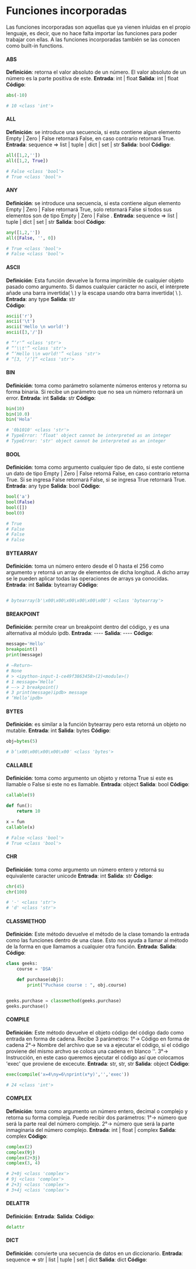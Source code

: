 # Funciones incorporadas 

Las funciones incorporadas son aquellas que ya vienen inluidas en el propio lenguaje, es decir, que no hace falta importar las funciones para poder trabajar con ellas. A las funciones incorporadas también se las conocen como built-in functions. 

#### ABS
**Definición**: retorna el valor absoluto de un número. El valor absoluto de un número es la parte positiva de este.
**Entrada**: int | float
**Salida**: int | float
**Código**:
```python
abs(-10)

# 10 <class 'int'>
```

#### ALL
**Definición**: se introduce una secuencia, si esta contiene algun elemento Empty | Zero | False retornará False, en caso contrario retornará True.
**Entrada**: sequence => list | tuple | dict | set | str
**Salida**: bool
**Código**: 
```python
all([1,2,''])
all([1,2, True])

# False <class 'bool'>
# True <class 'bool'>
```

#### ANY
**Definición**: se introduce una secuencia, si esta contiene algun elemento Empty | Zero | False retornará True, solo retornará False si todos sus elementos son de tipo Empty | Zero | False .
**Entrada**: sequence => list | tuple | dict | set | str
**Salida**: bool
**Código**: 
```python
any([1,2,''])
all([False, '', 0])

# True <class 'bool'>
# False <class 'bool'>
```

#### ASCII
**Definición**: Esta función devuelve la forma imprimible de cualquier objeto pasado como argumento. Si damos cualquier carácter no ascii, el intérprete añade una barra invertida( \ ) y la escapa usando otra barra invertida( \ ). 
**Entrada**: any type
**Salida**: str  
**Código**:
```python
ascii('r')
ascii('\t')
ascii('Hello \n world!')
ascii([3,'/'])

# “‘r'” <class 'str'>
# “‘\\t'” <class 'str'>
# “‘Hello \\n world!'” <class 'str'>
# “[3, ‘/’]” <class 'str'>
```

#### BIN
**Definición**: toma como parámetro solamente números enteros y retorna su forma binaria. Si recibe un parámetro que no sea un número retornará un error.
**Entrada**: int
**Salida**: str
**Código**:
```python
bin(10)
bin(10.0)
bin('Hola'

# '0b1010' <class 'str'>
# TypeError: 'float' object cannot be interpreted as an integer
# TypeError: 'str' object cannot be interpreted as an integer
```

#### BOOL
**Definición**: toma como argumento cualquier tipo de dato, si este contiene un dato de tipo Empty | Zero | False retorná False, en caso contrario retorna True. Si se ingresa False retornará False, si se ingresa True retornará True.
**Entrada**: any type
**Salida**: bool
**Código**:
```python
bool('a')
bool(False)
bool([])
bool(0)

# True
# False
# False
# False
```

#### BYTEARRAY
**Definición**: toma un número entero desde el 0 hasta el 256 como argumento y retorná un array de elementos de dicha longitud. A dicho array se le pueden aplicar todas las operaciones de arrays ya conocidas.
**Entrada**: int 
**Salida**: bytearray
**Código**:
```python

# bytearray(b'\x00\x00\x00\x00\x00\x00') <class 'bytearray'>
```

#### BREAKPOINT
**Definición**: permite crear un breakpoint dentro del código, y es una alternativa al módulo ipdb.
**Entrada**: ----
**Salida**: ----
**Código**:
```python
message='Hello'
breakpoint()
print(message)

# –Return–
# None
# > <ipython-input-1-ce49f3863458>(2)<module>()
# 1 message=’Hello’
# —-> 2 breakpoint()
# 3 print(message)ipdb> message
# ‘Hello’ipdb>
```

#### BYTES
**Definición**: es similar a la función bytearray pero esta retorná un objeto no mutable.
**Entrada**: int
**Salida**: bytes
**Código**:
```python
obj=bytes(5)

# b’\x00\x00\x00\x00\x00′ <class 'bytes'>
```

#### CALLABLE
**Definición**: toma como argumento un objeto y retorna True si este es llamable o False si este no es llamable.
**Entrada**: object
**Salida**: bool
**Código**:
```python
callable(9)

def fun():
    return 10

x = fun
callable(x)

# False <class 'bool'>
# True <class 'bool'>
```

#### CHR
**Definición**: toma como argumento un número entero y retorná su equivalente caracter unicode
**Entrada**: int
**Salida**: str
**Código**:
```python
chr(45)
chr(100)

# '-' <class 'str'>
# 'd' <class 'str'>
```
#### CLASSMETHOD
**Definición**: Este método devuelve el método de la clase tomando la entrada como las funciones dentro de una clase. Esto nos ayuda a llamar al método de la forma en que llamamos a cualquier otra función.
**Entrada**: 
**Salida**:
**Código**:
```python
class geeks:
	course = 'DSA'

	def purchase(obj):
		print("Puchase course : ", obj.course)


geeks.purchase = classmethod(geeks.purchase)
geeks.purchase()
```

#### COMPILE
**Definición**: Este método devuelve el objeto código del código dado como entrada en forma de cadena. Recibe 3 parámetros:
1°→ Código en forma de cadena 
2°→ Nombre del archivo que se va a ejecutar el código, si el código proviene del mismo archvo se coloca una cadena en blanco ''.
3°→ Instrucción, en este caso queremos ejecutar el código así que colocamos 'exec' que proviene de excecute.
**Entrada**: str, str, str
**Salida**: object
**Código**:
```python
exec(compile('x=4\ny=6\nprint(x*y)','','exec'))

# 24 <class 'int'>
```

#### COMPLEX
**Definición**: toma como argumento un número entero, decimal o complejo y retorna su forma compleja. Puede recibir dos parámetros:
1°→ número que será la parte real del número complejo.
2°→ número que será la parte inmaginaria del número complejo.
**Entrada**: int | float | complex
**Salida**: complex
**Código**:
```python
complex(2)
complex(9j)
complex(2+3j)
complex(3, 4)

# 2+0j <class 'complex'>
# 9j <class 'complex'>
# 2+3j <class 'complex'>
# 3+4j <class 'complex'>
```

#### DELATTR
**Definición**:
**Entrada**:
**Salida**:
**Código**:
```python
delattr
```

#### DICT
**Definición**: convierte una secuencia de datos en un diccionario.
**Entrada**: sequence => str | list | tuple | set | dict
**Salida**: dict
**Código**: 
```python

```